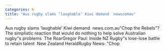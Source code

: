 ```yaml
---
categories: h
title: "Aus rugby slams ‘laughable’ Kiwi demand  newscomau"
---
```

Aus rugby slams ‘laughable’ Kiwi demand&nbsp;&nbsp;news.com.au"Chop the Rebels"? The simplistic reaction that would do nothing to help solve Australian rugby"s problems&nbsp;&nbsp;The RoarGregor Paul: Inside NZ Rugby"s lose-lose battle to retain talent&nbsp;&nbsp;New Zealand HeraldRugby News: "Chop 